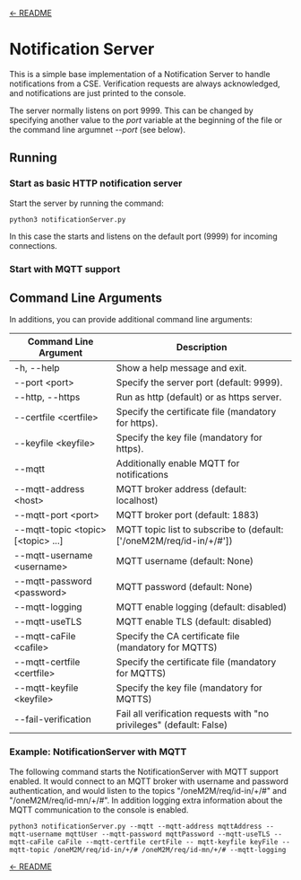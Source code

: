 [← README](../../README.md) 

# Notification Server

This is a simple base implementation of a Notification Server to handle notifications from a CSE. Verification requests are always acknowledged, and notifications are just printed to the console.

The server normally listens on port 9999. This can be changed by specifying another value to the *port* variable at the beginning of the file or the command line argumnet *--port* (see below).

## Running

### Start as basic HTTP notification server
Start the server by running the command:

	python3 notificationServer.py

In this case the starts and listens on the default port (9999) for incoming connections.

### Start with MQTT support



## Command Line Arguments

In additions, you can provide additional command line arguments:

| Command Line Argument                      | Description                                                          |
|--------------------------------------------|----------------------------------------------------------------------|
| -h, --help                                 | Show a help message and exit.                                        |
| --port &lt;port>                           | Specify the server port (default: 9999).                             |
| --http, --https                            | Run as http (default) or as https server.                            |
| --certfile &lt;certfile>                   | Specify the certificate file (mandatory for https).                  |
| --keyfile &lt;keyfile>                     | Specify the key file (mandatory for https).                          |
| --mqtt                                     | Additionally enable MQTT for notifications                           |
| --mqtt-address &lt;host>                   | MQTT broker address (default: localhost)                             |
| --mqtt-port &lt;port>                      | MQTT broker port (default: 1883)                                     |
| --mqtt-topic &lt;topic> [&lt;topic> ...]   | MQTT topic list to subscribe to (default: ['/oneM2M/req/id-in/+/#']) |
| --mqtt-username &lt;username>              | MQTT username (default: None)                                        |
| --mqtt-password &lt;password>              | MQTT password (default: None)                                        |
| --mqtt-logging                             | MQTT enable logging (default: disabled)                              |
| --mqtt-useTLS								 | MQTT enable TLS (default: disabled)									|
| --mqtt-caFile	&lt;cafile>				 	 | Specify the CA certificate file (mandatory for MQTTS)				|
| --mqtt-certfile &lt;certfile>				 | Specify the certificate file (mandatory for MQTTS)					|
| --mqtt-keyfile &lt;keyfile>				 | Specify the key file (mandatory for MQTTS)							|
| --fail-verification                        | Fail all verification requests with "no privileges" (default: False) |


### Example: NotificationServer with MQTT
The following command starts the NotificationServer with MQTT support enabled. It would connect to an MQTT broker with username and password authentication, 
and would listen to the topics "/oneM2M/req/id-in/+/#" and "/oneM2M/req/id-mn/+/#". In addition logging extra information about the MQTT communication to the console
is enabled.

	python3 notificationServer.py --mqtt --mqtt-address mqttAddress --mqtt-username mqttUser --mqtt-password mqttPassword --mqtt-useTLS --mqtt-caFile caFile --mqtt-certfile certFile -- mqtt-keyfile keyFile --mqtt-topic /oneM2M/req/id-in/+/# /oneM2M/req/id-mn/+/# --mqtt-logging

[← README](../../README.md) 
